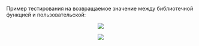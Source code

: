 Пример тестирования на возвращаемое значение между библиотечной функцией и пользовательской:
<p align="center">
  <img src="https://github.com/Macc0de/C_collection/assets/138070020/fde9d5fa-febe-422e-b062-247073fb2bca">
</p>

<p align="center">
  <img src="https://github.com/Macc0de/C_collection/assets/138070020/b824991d-3266-45c8-8511-ab358446c027">
</p>
